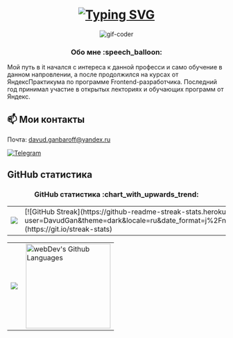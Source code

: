  <h1 align="center">
  <a href="https://git.io/typing-svg"><img src="https://readme-typing-svg.herokuapp.com?font=Fira+Code&duration=3000&pause=500&width=435&lines=%D0%9F%D1%80%D0%B8%D0%B2%D0%B5%D1%82+%F0%9F%91%8B;%D0%9C%D0%B5%D0%BD%D1%8F+%D0%B7%D0%BE%D0%B2%D1%83%D1%82+%D0%94%D0%B0%D0%B2%D1%83%D0%B4" alt="Typing SVG" /></a>
</h1>

<div align="center">
  <img src="https://media4.giphy.com/media/v1.Y2lkPTc5MGI3NjExZjh6c29haGF3MXl6NDd4MWhuYzRrdm52d3RzN2R6NnJ2ZXBmZHc4NiZlcD12MV9pbnRlcm5hbF9naWZfYnlfaWQmY3Q9Zw/lJNoBCvQYp7nq/giphy.webp" alt="gif-coder" />
</div>
  
  
<div align="center">
  <h3>Обо мне :speech_balloon:</h3>
  <p align="left">Мой путь в it начался с интереса к данной професси и само обучение в данном напровлении, а после продолжился на курсах от ЯндексПрактикума по программе Frontend-разработчика. Последний год принимал участие в открытых лекториях и обучающих программ от Яндекс.
  </p>
</div>

### <h2>📫 Мои контакты</h2> 

<p>
  Почта: <a href="mailto:ya.sergei240300@yandex.ru">davud.ganbaroff@yandex.ru</a>
</p>

<p>
  <a href="https://t.me/DavuDaD">
    <img src="https://img.shields.io/badge/-Telegram-26A5E4?logo=telegram&logoColor=white&style=flat" alt="Telegram">
  </a>
</p>
  

## GitHub статистика 
<table>
    <tr>
      <td>
        <div align="center"><img src="https://github-readme-stats.vercel.app/api/top-langs/?username=DavudGan&hide_border=true&layout=compact" align="center" /></div> 
      </td>
      <td>
        [![GitHub Streak](https://github-readme-streak-stats.herokuapp.com?user=DavudGan&theme=dark&locale=ru&date_format=j%2Fn%5B%2FY%5D&exclude_days=Sun%2CMon%2CTue%2CWed%2CThu%2CFri%2CSat)](https://git.io/streak-stats) 
      </td>


 <div align="center">
  <h3>GitHub статистика :chart_with_upwards_trend:</h3>
  <table>
    <tr>
      <td>
        <img src="https://github-readme-stats.vercel.app/api/top-langs/?username=DavudGan&hide_border=true&layout=compact"/>
      </td>
      <td>
     <img height="195px" align="right" alt="webDev's Github Languages" src="https://github-readme-stats-sigma-five.vercel.app/api/top-langs/?username=DavudGan&layout=compact&theme=dracula" />
      </td>
    </tr>
  </table>
 </div>
  </table>
</div>
    </tr>
  </table>
  
 
